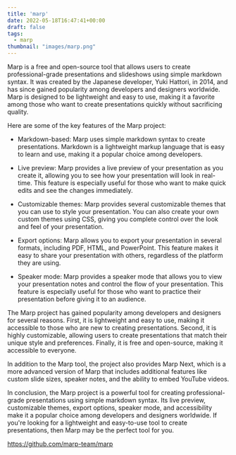 ```yaml
---
title: 'marp'
date: 2022-05-18T16:47:41+00:00
draft: false
tags:
  - marp
thumbnail: "images/marp.png"
---
```

Marp is a free and open-source tool that allows users to create professional-grade presentations and slideshows using simple markdown syntax. It was created by the Japanese developer, Yuki Hattori, in 2014, and has since gained popularity among developers and designers worldwide. Marp is designed to be lightweight and easy to use, making it a favorite among those who want to create presentations quickly without sacrificing quality.

Here are some of the key features of the Marp project:

  - Markdown-based: Marp uses simple markdown syntax to create presentations. Markdown is a lightweight markup language that is easy to learn and use, making it a popular choice among developers.

  - Live preview: Marp provides a live preview of your presentation as you create it, allowing you to see how your presentation will look in real-time. This feature is especially useful for those who want to make quick edits and see the changes immediately.

  - Customizable themes: Marp provides several customizable themes that you can use to style your presentation. You can also create your own custom themes using CSS, giving you complete control over the look and feel of your presentation.

  - Export options: Marp allows you to export your presentation in several formats, including PDF, HTML, and PowerPoint. This feature makes it easy to share your presentation with others, regardless of the platform they are using.

  - Speaker mode: Marp provides a speaker mode that allows you to view your presentation notes and control the flow of your presentation. This feature is especially useful for those who want to practice their presentation before giving it to an audience.

The Marp project has gained popularity among developers and designers for several reasons. First, it is lightweight and easy to use, making it accessible to those who are new to creating presentations. Second, it is highly customizable, allowing users to create presentations that match their unique style and preferences. Finally, it is free and open-source, making it accessible to everyone.

In addition to the Marp tool, the project also provides Marp Next, which is a more advanced version of Marp that includes additional features like custom slide sizes, speaker notes, and the ability to embed YouTube videos.

In conclusion, the Marp project is a powerful tool for creating professional-grade presentations using simple markdown syntax. Its live preview, customizable themes, export options, speaker mode, and accessibility make it a popular choice among developers and designers worldwide. If you're looking for a lightweight and easy-to-use tool to create presentations, then Marp may be the perfect tool for you.

https://github.com/marp-team/marp
